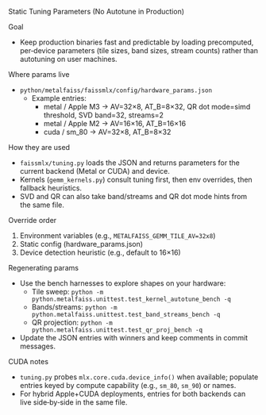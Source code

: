 Static Tuning Parameters (No Autotune in Production)

Goal
- Keep production binaries fast and predictable by loading precomputed, per‑device parameters (tile sizes, band sizes, stream counts) rather than autotuning on user machines.

Where params live
- `python/metalfaiss/faissmlx/config/hardware_params.json`
  - Example entries:
    - metal / Apple M3 → AV=32×8, AT_B=8×32, QR dot mode=simd threshold, SVD band=32, streams=2
    - metal / Apple M2 → AV=16×16, AT_B=16×16
    - cuda / sm_80 → AV=32×8, AT_B=8×32

How they are used
- `faissmlx/tuning.py` loads the JSON and returns parameters for the current backend (Metal or CUDA) and device.
- Kernels (`gemm_kernels.py`) consult tuning first, then env overrides, then fallback heuristics.
- SVD and QR can also take band/streams and QR dot mode hints from the same file.

Override order
1) Environment variables (e.g., `METALFAISS_GEMM_TILE_AV=32x8`)
2) Static config (hardware_params.json)
3) Device detection heuristic (e.g., default to 16×16)

Regenerating params
- Use the bench harnesses to explore shapes on your hardware:
  - Tile sweep: `python -m python.metalfaiss.unittest.test_kernel_autotune_bench -q`
  - Bands/streams: `python -m python.metalfaiss.unittest.test_band_streams_bench -q`
  - QR projection: `python -m python.metalfaiss.unittest.test_qr_proj_bench -q`
- Update the JSON entries with winners and keep comments in commit messages.

CUDA notes
- `tuning.py` probes `mlx.core.cuda.device_info()` when available; populate entries keyed by compute capability (e.g., `sm_80`, `sm_90`) or names.
- For hybrid Apple+CUDA deployments, entries for both backends can live side‑by‑side in the same file.

